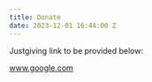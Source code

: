 ```yaml
---
title: Donate
date: 2023-12-01 16:44:00 Z
---
```


Justgiving link to be provided below:

www.google.com